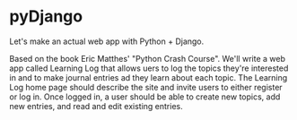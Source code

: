 # pyDjango
Let's make an actual web app with Python + Django.

Based on the book Eric Matthes' "Python Crash Course". We'll write a web app called Learning Log that allows uers to log the topics they're interested in and to make journal entries ad they learn about each topic. The Learning Log home page should describe the site and invite users to either register or log in. Once logged in, a user should be able to create new topics, add new entries, and read and edit existing entries.